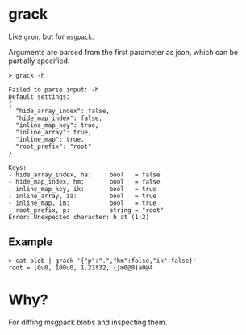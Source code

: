 # grack

Like [`gron`](https://github.com/tomnomnom/gron), but for `msgpack`.

Arguments are parsed from the first parameter as json, which can be partially
specified.

```
> grack -h

Failed to parse input: -h
Default settings:
{
  "hide_array_index": false,
  "hide_map_index": false,
  "inline_map_key": true,
  "inline_array": true,
  "inline_map": true,
  "root_prefix": "root"
}

Keys:
- hide_array_index, ha:     bool   = false
- hide_map_index, hm:       bool   = false
- inline_map_key, ik:       bool   = true
- inline_array, ia:         bool   = true
- inline_map, im:           bool   = true
- root_prefix, p:           string = "root"
Error: Unexpected character: h at (1:2)
```

## Example

```
> cat blob | grack '{"p":".","hm":false,"ik":false}'
root = [0u0, 100u0, 1.23f32, {}m0@0]a0@4
```

# Why?

For diffing msgpack blobs and inspecting them.

